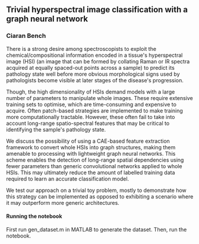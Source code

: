 ## Trivial hyperspectral image classification with a graph neural network
### Ciaran Bench

There is a strong desire among spectroscopists to exploit the chemical/compositional information encoded in a tissue's hyperspectral image (HSI) (an image that can be formed by collating Raman or IR spectra acquired at equally spaced-out points across a sample) to predict its pathology state well before more obvious morphological signs used by pathologists become visible at later stages of the disease's progression.

Though, the high dimensionality of HSIs demand models with a large number of parameters to manipulate whole images. These require extensive training sets to optimise, which are time-consuming and expensive to acquire. Often patch-based strategies are implemented to make training more computationally tractable. However, these often fail to take into account long-range spatio-spectral features that may be critical to identifying the sample's pathology state.

We discuss the possibility of using a CAE-based feature extraction framework to convert whole HSIs into graph structures, making them amenable to processing with lightweight graph neural networks. This scheme enables the detection of long-range spatial dependencies using fewer parameters than generic convolutional networks applied to whole HSIs. This may ultimately reduce the amount of labelled training data required to learn an accurate classification model.

We test our approach on a trivial toy problem, mostly to demonstrate how this strategy can be implemented as opposed to exhibiting a scenario where it may outperform more generic architectures.

#### Running the notebook
First run gen_dataset.m in MATLAB to generate the dataset. 
Then, run the notebook. 

